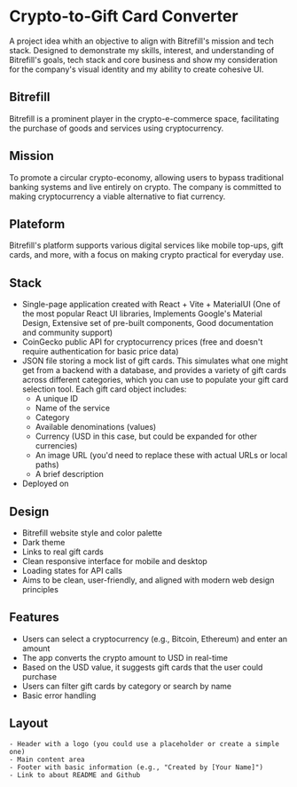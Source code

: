 # Crypto-to-Gift Card Converter
 A project idea whith an objective to align with Bitrefill's mission and tech stack. Designed to demonstrate my skills, interest, and understanding of Bitrefill's goals, tech stack and core business and show my consideration for the company's visual identity and my ability to create cohesive UI.

## Bitrefill
Bitrefill is a prominent player in the crypto-e-commerce space, facilitating the purchase of goods and services using cryptocurrency.

## Mission
To promote a circular crypto-economy, allowing users to bypass traditional banking systems and live entirely on crypto. The company is committed to making cryptocurrency a viable alternative to fiat currency. 

## Plateform
Bitrefill's platform supports various digital services like mobile top-ups, gift cards, and more, with a focus on making crypto practical for everyday use.


## Stack
- Single-page application created with React + Vite + MaterialUI (One of the most popular React UI libraries, Implements Google's Material Design, Extensive set of pre-built components, Good documentation and community support)
- CoinGecko public API for cryptocurrency prices (free and doesn't require authentication for basic price data)
- JSON file storing a mock list of gift cards. This simulates what one might get from a backend with a database, and provides a variety of gift cards across different categories, which you can use to populate your gift card selection tool. Each gift card object includes:
	- A unique ID
	- Name of the service
	- Category
	- Available denominations (values)
	- Currency (USD in this case, but could be expanded for other currencies)
	- An image URL (you'd need to replace these with actual URLs or local paths)
	- A brief description
- Deployed on 

## Design
- Bitrefill website style and color palette
- Dark theme
- Links to real gift cards
- Clean responsive interface for mobile and desktop
- Loading states for API calls
- Aims to be clean, user-friendly, and aligned with modern web design principles

## Features
- Users can select a cryptocurrency (e.g., Bitcoin, Ethereum) and enter an amount
- The app converts the crypto amount to USD in real-time
- Based on the USD value, it suggests gift cards that the user could purchase
 - Users can filter gift cards by category or search by name
 - Basic error handling

## Layout
    - Header with a logo (you could use a placeholder or create a simple one)
    - Main content area
    - Footer with basic information (e.g., "Created by [Your Name]")
    - Link to about README and Github
